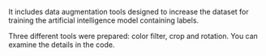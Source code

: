 It includes data augmentation tools designed to increase the dataset for training the artificial intelligence model containing labels.

Three different tools were prepared: color filter, crop and rotation. You can examine the details in the code.
